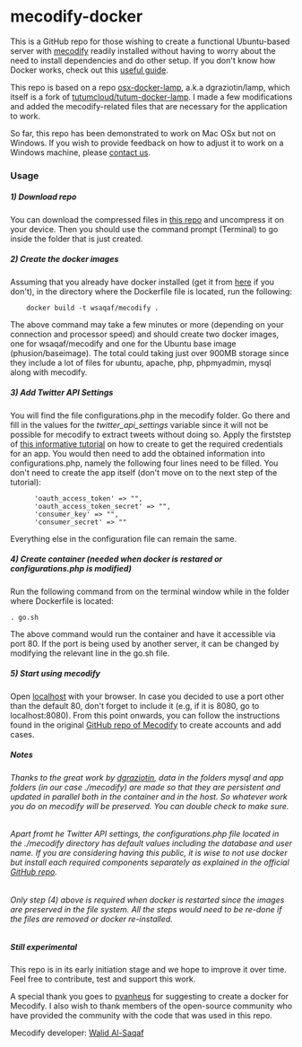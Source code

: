 # mecodify-docker

This is a GitHub repo for those wishing to create a functional Ubuntu-based server with [mecodify](https://github.com/wsaqaf/mecodify) readily installed without having to worry about the need to install dependencies and do other setup. If you don't know how Docker works, check out this [useful guide](https://prakhar.me/docker-curriculum/).

This repo is based on a repo [osx-docker-lamp](https://github.com/dgraziotin/osx-docker-lamp), a.k.a dgraziotin/lamp, which itself is a fork of [tutumcloud/tutum-docker-lamp](https://github.com/tutumcloud/lamp). I made a few modifications and added the mecodify-related files that are necessary for the application to work. 

So far, this repo has been demonstrated to work on Mac OSx but not on Windows. If you wish to provide feedback on how to adjust it to work on a Windows machine, please [contact us](mailto:admin@mecodify.org).

### Usage

##### 1) Download repo

You can download the compressed files in [this repo](https://github.com/wsaqaf/mecodify-docker/archive/master.zip) and uncompress it on your device. Then you should use the command prompt (Terminal) to go inside the folder that is just created.

##### 2) Create the docker images

Assuming that you already have docker installed (get it from [here](https://docs.docker.com/engine/installation/) if you don't), in the directory where the Dockerfile file is located, run the following:

        docker build -t wsaqaf/mecodify .
 
The above command may take a few minutes or more (depending on your connection and processor speed) and should create two docker images, one for wsaqaf/mecodify and one for the Ubuntu base image (phusion/baseimage). The total could taking just over 900MB storage since they include a lot of files for ubuntu, apache, php, phpmyadmin, mysql along with mecodify.

##### 3) Add Twitter API Settings

You will find the file configurations.php in the mecodify folder. Go there and fill in the values for the *twitter_api_settings* variable since it will not be possible for mecodify to extract tweets without doing so. Apply the firststep of [this informative tutorial](https://iag.me/socialmedia/how-to-create-a-twitter-app-in-8-easy-steps/) on how to create to get the required credentials for an app. You would then need to add the obtained information into configurations.php, namely the following four lines need to be filled. You don't need to create the app itself (don't move on to the next step of the tutorial):

          'oauth_access_token' => "",
          'oauth_access_token_secret' => "",
          'consumer_key' => "",
          'consumer_secret' => ""
        
Everything else in the configuration file can remain the same.

##### 4) Create container (needed when docker is restared or configurations.php is modified)

Run the following command from on the terminal window while in the folder where Dockerfile is located:

    . go.sh

The above command would run the container and have it accessible via port 80. If the port is being used by another server, it can be changed by modifying the relevant line in the go.sh file.

##### 5) Start using mecodify

Open [localhost](http://localhost) with your browser. In case you decided to use a port other than the default 80, don't forget to include it (e.g, if it is 8080, go to localhost:8080).
From this point onwards, you can follow the instructions found in the original [GitHub repo of Mecodify](https://github.com/wsaqaf/mecodify/blob/master/manual.md) to create accounts and add cases.

##### Notes

###### Thanks to the great work by [dgraziotin](https://github.com/dgraziotin), data in the folders mysql and app folders (in our case ./mecodify) are made so that they are persistent and updated in parallel both in the container and in the host. So whatever work you do on mecodify will be preserved. You can double check to make sure.

###### Apart fromt he Twitter API settings, the configurations.php file located in the ./mecodify directory has default values including the database and user name. If you are considering having this public, it is wise to not use docker but install each required components separately as explained in the official [GitHub repo](https://github.com/wsaqaf/mecodify).
       
###### Only step (4) above is required when docker is restarted since the images are preserved in the file system. All the steps would need to be re-done if the files are removed or docker re-installed.  

##### Still experimental

This repo is in its early initiation stage and we hope to improve it over time. Feel free to contribute, test and support this work.

A special thank you goes to [pvanheus](https://github.com/pvanheus) for suggesting to create a docker for Mecodify. I also wish to thank members of the open-source community who have provided the community with the code that was used in this repo.

Mecodify developer: [Walid Al-Saqaf](https://github.com/wsaqaf)
